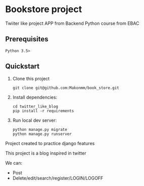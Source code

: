 # Bookstore project

Twiiter like project APP from Backend Python course from EBAC

## Prerequisites

```
Python 3.5>

```

## Quickstart

1. Clone this project

   ```shell
   git clone git@github.com:Makonmm/book_store.git
   ```

2. Install dependencies:

   ```shell
   cd twitter_like_blog
   pip install -r requirements
   ```

3. Run local dev server:

   ```shell
   python manage.py migrate
   python manage.py runserver
   ``` 


Project created to practice django features

This project is a blog inspired in twitter

We can:

- Post
- Delete/edit/search/register/LOGIN/LOGOFF
